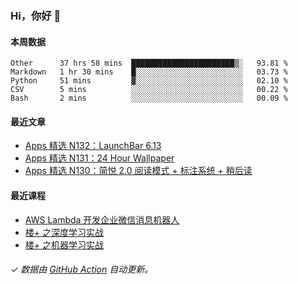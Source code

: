 ### Hi，你好 👋

#### 本周数据

<!--START_SECTION:waka-->
```text
Other      37 hrs 58 mins  ███████████████████████▒░   93.81 % 
Markdown   1 hr 30 mins    █░░░░░░░░░░░░░░░░░░░░░░░░   03.73 % 
Python     51 mins         ▓░░░░░░░░░░░░░░░░░░░░░░░░   02.10 % 
CSV        5 mins          ░░░░░░░░░░░░░░░░░░░░░░░░░   00.22 % 
Bash       2 mins          ░░░░░░░░░░░░░░░░░░░░░░░░░   00.09 % 
```
<!--END_SECTION:waka-->

#### 最近文章

<!-- BLOG:START -->
- [Apps 精选 N132：LaunchBar 6.13](http://huhuhang.com/post/product-hunt/product-hunt-n132)
- [Apps 精选 N131：24 Hour Wallpaper](http://huhuhang.com/post/product-hunt/product-hunt-n131)
- [Apps 精选 N130：简悦 2.0 阅读模式 + 标注系统 + 稍后读](http://huhuhang.com/post/product-hunt/product-hunt-n130)
<!-- BLOG:END -->

#### 最近课程

<!-- SYL:START -->
- [AWS Lambda 开发企业微信消息机器人](https://lanqiao.cn/courses/2868)
- [楼+ 之深度学习实战](https://lanqiao.cn/courses/2617)
- [楼+ 之机器学习实战](https://lanqiao.cn/courses/2616)
<!-- SYL:END -->

###### ✓ 数据由 [GitHub Action](https://github.com/huhuhang/huhuhang/actions) 自动更新。
